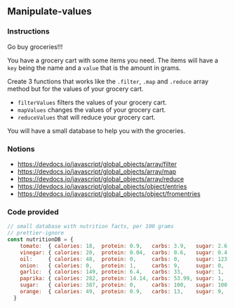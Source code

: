 ## Manipulate-values

### Instructions

Go buy groceries!!!

You have a grocery cart with some items you need.
The items will have a `key` being the name and a `value` that is the amount in grams.

Create 3 functions that works like the `.filter`, `.map` and `.reduce` array method but for the values of your grocery cart.
- `filterValues` filters the values of your grocery cart.
- `mapValues` changes the values of your grocery cart.
- `reduceValues` that will reduce your grocery cart.

You will have a small database to help you with the groceries.

### Notions

- https://devdocs.io/javascript/global_objects/array/filter
- https://devdocs.io/javascript/global_objects/array/map
- https://devdocs.io/javascript/global_objects/array/reduce
- https://devdocs.io/javascript/global_objects/object/entries
- https://devdocs.io/javascript/global_objects/object/fromentries


### Code provided
```js
// small database with nutrition facts, per 100 grams
// prettier-ignore
const nutritionDB = {
    tomato:  { calories: 18,  protein: 0.9,   carbs: 3.9,   sugar: 2.6, fiber: 1.2, fat: 0.2   },
    vinegar: { calories: 20,  protein: 0.04,  carbs: 0.6,   sugar: 0.4, fiber: 0,   fat: 0     },
    oil:     { calories: 48,  protein: 0,     carbs: 0,     sugar: 123, fiber: 0,   fat: 151   },
    onion:   { calories: 0,   protein: 1,     carbs: 9,     sugar: 0,   fiber: 0,   fat: 0     },
    garlic:  { calories: 149, protein: 6.4,   carbs: 33,    sugar: 1,   fiber: 2.1, fat: 0.5   },
    paprika: { calories: 282, protein: 14.14, carbs: 53.99, sugar: 1,   fiber: 0,   fat: 12.89 },
    sugar:   { calories: 387, protein: 0,     carbs: 100,   sugar: 100, fiber: 0,   fat: 0     },
    orange:  { calories: 49,  protein: 0.9,   carbs: 13,    sugar: 9,   fiber: 0.2, fat: 0.1   },
  }
```
